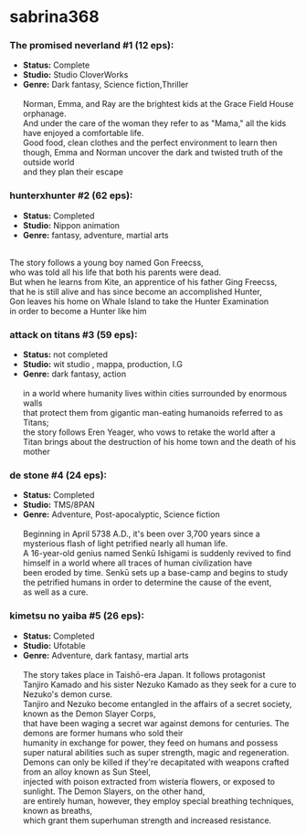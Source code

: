 # sabrina368

### The promised neverland #1 (12 eps):  
* **Status:** Complete <br/> 
* **Studio:** Studio CloverWorks <br/>
* **Genre:**  Dark fantasy, Science fiction,Thriller<br/><br/>
Norman, Emma, and Ray are the brightest kids at the Grace Field House orphanage. <br/>
And under the care of the woman they refer to as "Mama," all the kids have enjoyed a comfortable life. <br/>
Good food, clean clothes and the perfect environment to learn then though, Emma and Norman uncover the dark and twisted truth of the outside world <br/>
 and they plan their escape <br/>

### hunterxhunter #2 (62 eps):  
* **Status:** Completed<br/> 
* **Studio:** Nippon animation <br/>
* **Genre:** fantasy, adventure, martial arts <br/><br/> 

The story follows a young boy named Gon Freecss, <br/>
who was told all his life that both his parents were dead. <br/>
But when he learns from Kite, an apprentice of his father Ging Freecss, <br/>
that he is still alive and has since become an accomplished Hunter, <br/>
Gon leaves his home on Whale Island to take the Hunter Examination<br/>
in order to become a Hunter like him <br/>

### attack on titans #3 (59 eps):  
* **Status:** not completed <br/> 
* **Studio:** wit studio , mappa, production, I.G <br/>
* **Genre:** dark fantasy, action <br/><br/> 
in a world where humanity lives within cities surrounded by enormous walls <br/>
that protect them from gigantic man-eating humanoids referred to as Titans; <br/>
the story follows Eren Yeager, who vows to retake the world after a <br/>
Titan brings about the destruction of his home town and the death of his mother<br/>


### de stone #4 (24 eps):  
* **Status:** Completed <br/> 
* **Studio:** TMS/8PAN <br/>
* **Genre:**  Adventure, Post-apocalyptic, Science fiction <br/><br/> 
Beginning in April 5738 A.D., it's been over 3,700 years since a mysterious flash of light petrified nearly all human life. <br/>
A 16-year-old genius named Senkū Ishigami is suddenly revived to find himself in a world where all traces of human civilization have<br/>
been eroded by time. Senkū sets up a base-camp and begins to study the petrified humans in order to determine the cause of the event,<br/>
as well as a cure. 

### kimetsu no yaiba #5 (26 eps):  
* **Status:** Completed <br/> 
* **Studio:** Ufotable <br/>
* **Genre:** Adventure, dark fantasy, martial arts <br/><br/> 
The story takes place in Taishō-era Japan. It follows protagonist <br/>
Tanjiro Kamado and his sister Nezuko Kamado as they seek for a cure to Nezuko's demon curse.<br/>
Tanjiro and Nezuko become entangled in the affairs of a secret society, known as the Demon Slayer Corps,<br/>
that have been waging a secret war against demons for centuries. The demons are former humans who sold their <br/>
humanity in exchange for power, they feed on humans and possess super natural abilities such as super strength, magic and regeneration. <br/>
Demons can only be killed if they're decapitated with weapons crafted from an alloy known as Sun Steel, <br/>
injected with poison extracted from wisteria flowers, or exposed to sunlight. The Demon Slayers, on the other hand,<br/>
are entirely human, however, they employ special breathing techniques, known as breaths, <br/>
which grant them superhuman strength and increased resistance.<br/>
